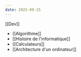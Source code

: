```yaml
---
date: 2025-09-15
---
```

[[Dev]]

- [[Algorithme]]
- [[Histoire de l'informatique]]
- [[Calculateurs]]
- [[Architecture d'un ordinateur]]